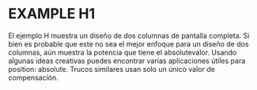 # EXAMPLE H1

El ejemplo H muestra un diseño de dos columnas de pantalla completa. Si bien es probable que este no sea el mejor enfoque para un diseño de dos columnas, aún muestra la potencia que tiene el absolutevalor. Usando algunas ideas creativas puedes encontrar varias aplicaciones útiles para position: absolute. Trucos similares usan solo un único valor de compensación.